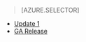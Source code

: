 > [AZURE.SELECTOR]
- [Update 1](../articles/storsimple-deployment-walkthrough-u1.md)
- [GA Release](../articles/storsimple-deployment-walkthrough.md)


